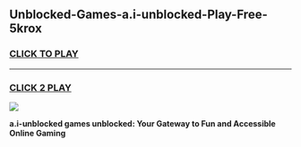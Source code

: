 
## Unblocked-Games-a.i-unblocked-Play-Free-5krox
<h3>
<a href="https://premium76.site?title=a.i-unblocked&ref=10A">CLICK TO PLAY</a></h3>
<hr>

<h3>
<a href="https://premium76.site?title=a.i-unblocked&ref=10A">CLICK 2 PLAY</a>
  
</h3>

<a href="https://premium76.site?title=a.i-unblocked&ref=10A"><img src="https://clearcache.store/games.png"></a>


**a.i-unblocked games unblocked: Your Gateway to Fun and Accessible Online Gaming**
